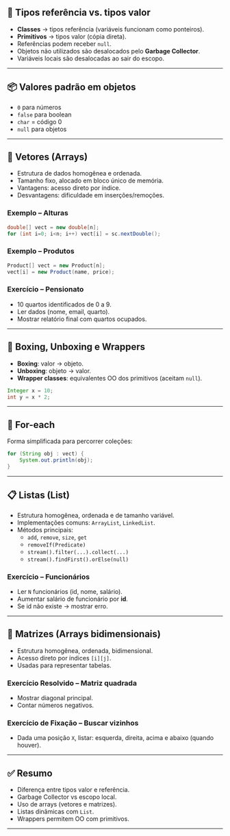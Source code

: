 ## 🔹 Tipos referência vs. tipos valor
- **Classes** → tipos referência (variáveis funcionam como ponteiros).  
- **Primitivos** → tipos valor (cópia direta).  
- Referências podem receber `null`.  
- Objetos não utilizados são desalocados pelo **Garbage Collector**.  
- Variáveis locais são desalocadas ao sair do escopo.  

---

## 📦 Valores padrão em objetos
- `0` para números  
- `false` para boolean  
- `char` = código 0  
- `null` para objetos  

---

## 🔁 Vetores (Arrays)
- Estrutura de dados homogênea e ordenada.  
- Tamanho fixo, alocado em bloco único de memória.  
- Vantagens: acesso direto por índice.  
- Desvantagens: dificuldade em inserções/remoções.  

### Exemplo – Alturas
```java
double[] vect = new double[n];
for (int i=0; i<n; i++) vect[i] = sc.nextDouble();
```

### Exemplo – Produtos
```java
Product[] vect = new Product[n];
vect[i] = new Product(name, price);
```

### Exercício – Pensionato
- 10 quartos identificados de 0 a 9.  
- Ler dados (nome, email, quarto).  
- Mostrar relatório final com quartos ocupados.  

---

## 🔄 Boxing, Unboxing e Wrappers
- **Boxing**: valor → objeto.  
- **Unboxing**: objeto → valor.  
- **Wrapper classes**: equivalentes OO dos primitivos (aceitam `null`).  

```java
Integer x = 10;  
int y = x * 2;
```

---

## 🔂 For-each
Forma simplificada para percorrer coleções:
```java
for (String obj : vect) {
    System.out.println(obj);
}
```

---

## 📋 Listas (List)
- Estrutura homogênea, ordenada e de tamanho variável.  
- Implementações comuns: `ArrayList`, `LinkedList`.  
- Métodos principais:  
  - `add`, `remove`, `size`, `get`  
  - `removeIf(Predicate)`  
  - `stream().filter(...).collect(...)`  
  - `stream().findFirst().orElse(null)`  

### Exercício – Funcionários
- Ler `N` funcionários (id, nome, salário).  
- Aumentar salário de funcionário por **id**.  
- Se id não existe → mostrar erro.  

---

## 🧾 Matrizes (Arrays bidimensionais)
- Estrutura homogênea, ordenada, bidimensional.  
- Acesso direto por índices `[i][j]`.  
- Usadas para representar tabelas.  

### Exercício Resolvido – Matriz quadrada
- Mostrar diagonal principal.  
- Contar números negativos.  

### Exercício de Fixação – Buscar vizinhos
- Dada uma posição `X`, listar: esquerda, direita, acima e abaixo (quando houver).  

---

## ✅ Resumo
- Diferença entre tipos valor e referência.  
- Garbage Collector vs escopo local.  
- Uso de arrays (vetores e matrizes).  
- Listas dinâmicas com `List`.  
- Wrappers permitem OO com primitivos.  

---
